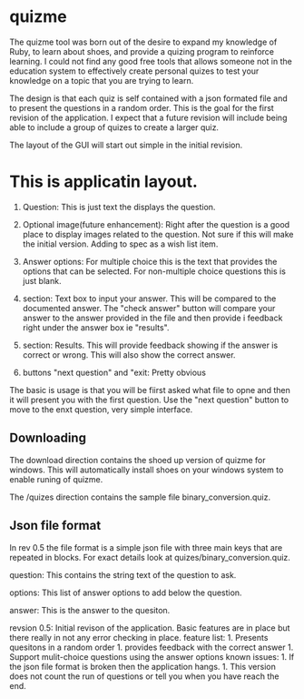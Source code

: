 # quizme
The quizme tool was born out of the desire to expand my knowledge of Ruby, to 
learn about shoes, and provide a quizing program to reinforce learning. I could
not find any good free tools that allows someone not in the education system to
effectively create personal quizes to test your knowledge on a topic that you
are trying to learn. 

The design is that each quiz is self contained with a json formated file and 
to present the questions in a random order. This is the goal for the first 
revision of the application. I expect that a future revision will include 
being able to include a group of quizes to create a larger quiz. 


The layout of the GUI will start out simple in the initial revision. 

# This is applicatin layout.

1.  Question: This is just text the displays the question.

1.  Optional image(future enhancement): Right after the question is a good place to display 
                images related to the question. Not sure if this will make the 
                initial version. Adding to spec as a wish list item. 

1.  Answer options: For multiple choice this is the text that 
                provides the options that can be selected. For non-multiple
                choice questions this is just blank. 

1.  section: Text box to input your answer. This will be compared to the 
               documented answer. The "check answer" button will compare 
               your answer to the answer provided in the file and then provide i
               feedback right under the answer box ie "results". 

1.  section: Results. This will provide feedback showing if the answer is 
               correct or wrong. This will also show the correct answer.

1.  buttons "next question" and "exit: Pretty obvious


The basic is usage is that you will be fiirst asked what file to opne and then it will present you with the first question. Use the "next question" button to 
move to the enxt question, very simple interface.

## Downloading
The download direction contains the shoed up version of quizme for windows. This
will automatically install shoes on your windows system to enable runing of 
quizme. 

The <repo>/quizes direction contains the sample file binary_conversion.quiz. 


## Json file format
In rev 0.5 the file format is a simple json file with three main keys that 
are repeated in blocks. For exact details look at quizes/binary_conversion.quiz. 

question: This contains the string text of the question to ask.

options: This list of answer options to add below the question. 

answer: This is the answer to the quesiton.

revsion 0.5: Initial revison of the application. Basic features are in place 
             but there really in not any error checking in place. 
             feature list:
                1. Presents quesitons in a random order
                1. provides feedback with the correct answer
                1. Support mulit-choice questions using the answer options
             known issues:
                1. If the json file format is broken then the application hangs.
                1. This version does not count the run of questions or tell 
                   you when you have reach the end. 
                 
